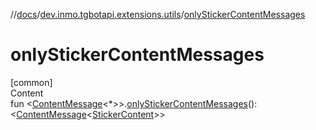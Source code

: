 //[docs](../../index.md)/[dev.inmo.tgbotapi.extensions.utils](index.md)/[onlyStickerContentMessages](only-sticker-content-messages.md)



# onlyStickerContentMessages  
[common]  
Content  
fun <[ContentMessage](../dev.inmo.tgbotapi.types.message.abstracts/-content-message/index.md)<*>>.[onlyStickerContentMessages](only-sticker-content-messages.md)(): <[ContentMessage](../dev.inmo.tgbotapi.types.message.abstracts/-content-message/index.md)<[StickerContent](../dev.inmo.tgbotapi.types.message.content.media/-sticker-content/index.md)>>  



